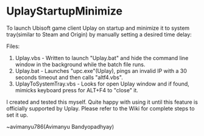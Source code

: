 # UplayStartupMinimize
To launch Ubisoft game client Uplay on startup and minimize it to system tray(similar to Steam and Origin) by manually setting a desired time delay:

Files:
1. Uplay.vbs - Written to launch "Uplay.bat" and hide the command line window in the background while the batch file runs.
2. Uplay.bat - Launches "upc.exe"(Uplay), pings an invalid IP with a 30 seconds timeout and then calls "altf4.vbs".
3. UplayToSystemTray.vbs - Looks for open Uplay window and if found, mimicks keyboard press for ALT+F4 to "close" it.

I created and tested this myself. Quite happy with using it until this feature is officially supported by Uplay. Please refer to the Wiki for complete steps to set it up.

~avimanyu786(Avimanyu Bandyopadhyay)
